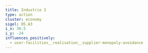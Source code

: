 ```yaml
---
title: Industrie 3
type: action
cluster: economy
sigel: 05.A3
i_x: 36.5
i_y: -24
influences_positively:
  - user-facilities__realisation__supplier-monopoly-avoidance
---
```

